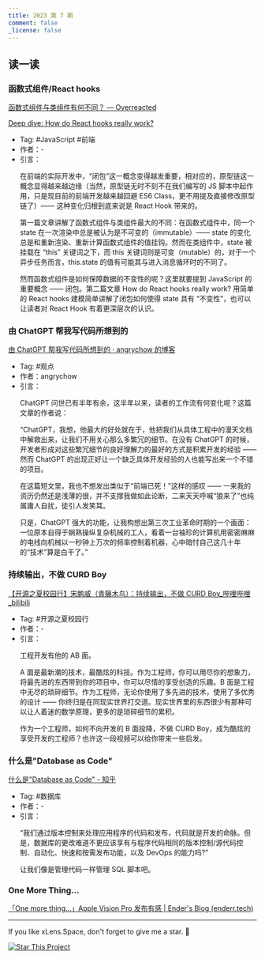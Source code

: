 ```yaml
---
title: 2023 第 7 期
comment: false
_license: false
---
```


## 读一读

### 函数式组件/React hooks

[函数式组件与类组件有何不同？ — Overreacted](https://overreacted.io/zh-hans/how-are-function-components-different-from-classes/)

[Deep dive: How do React hooks really work?](https://www.netlify.com/blog/2019/03/11/deep-dive-how-do-react-hooks-really-work/)

- Tag: #JavaScript #前端
- 作者：-
- 引言：
    <p>在前端的实际开发中，“闭包”这一概念变得越发重要，相对应的，原型链这一概念显得越来越边缘（当然，原型链无时不刻不在我们编写的 JS 脚本中起作用，只是现目前的前端开发越来越回避 ES6 Class，更不用提及直接修改原型链了）—— 这种变化归根到底来说是 React Hook 带来的。</p>
    <p>第一篇文章讲解了函数式组件与类组件最大的不同：在函数式组件中，同一个 state 在一次渲染中总是被认为是不可变的（immutable）—— state 的变化总是和重新渲染、重新计算函数式组件的值挂钩。然而在类组件中，state 被挂载在 “this” 关键词之下，而 this 关键词则是可变（mutable）的，对于一个异步任务而言，this.state 的值有可能其与进入消息循环时的不同了。</p>
    <p>然而函数式组件是如何保障数据的不变性的呢？这里就要提到 JavaScript 的重要概念 —— 闭包。第二篇文章 How do React hooks really work? 用简单的 React hooks 建模简单讲解了闭包如何使得 state 具有 “不变性”，也可以让读者对 React Hook 有着更深层次的认识。</p>
    <p></p>

### 由 ChatGPT 帮我写代码所想到的

[ 由 ChatGPT 帮我写代码所想到的 · angrychow 的博客 ](https://angrychow.github.io/angrychow-blog/2023/05/31/endless-industrial-revolution/)

- Tag: #观点 
- 作者：angrychow
- 引言：
    <p>ChatGPT 问世已有半年有余，这半年以来，读者的工作流有何变化呢？这篇文章的作者说：</p>
    <p>“ChatGPT，我想，他最大的好处就在于，他把我们从具体工程中的漫天文档中解救出来，让我们不用关心那么多繁冗的细节。在没有 ChatGPT 的时候，开发者形成对这些繁冗细节的良好理解力的最好的方式是积累开发的经验 —— 然而 ChatGPT 的出现正好让一个缺乏具体开发经验的人也能写出来一个不错的项目。</p>
    <p>在这篇短文里，我也不想发出类似于“前端已死！”这样的感叹 —— 一来我的资历仍然还是浅薄的很，并不支撑我做如此论断，二来天天呼喊“狼来了”也纯属庸人自扰，徒引人发笑耳。</p>
    <p>只是，ChatGPT 强大的功能，让我构想出第三次工业革命时期的一个画面：一位原本自得于娴熟操纵复杂机械的工人，看着一台袖珍的计算机用密密麻麻的电线向机械以一秒钟上万次的频率控制着机器，心中暗忖自己这几十年的“技术”算是白干了。”</p>
    <p></p>

### 持续输出，不做 CURD Boy

[【开源之夏校园行】宋鹏威（青藤木鸟）：持续输出，不做 CURD Boy_哔哩哔哩_bilibili](https://www.bilibili.com/video/BV13o4y1g71G)

- Tag: #开源之夏校园行 
- 作者：-
- 引言：
    <p>工程开发有他的 AB 面。</p>
    <p>A 面是最新潮的技术，最酷炫的科技。作为工程师，你可以用尽你的想象力，将最先进的东西带到你的项目中，你可以尽情的享受创造的乐趣。B 面是工程中无尽的琐碎细节。作为工程师，无论你使用了多先进的技术，使用了多优秀的设计 —— 你终归是在同现实世界打交道。现实世界里的东西很少有那种可以让人着迷的数学原理，更多的是琐碎细节的累积。</p>
    <p>作为一个工程师，如何不向开发的 B 面投降，不做 CURD Boy，成为酷炫的享受开发的工程师？也许这一段视频可以给你带来一些启发。</p>
    <p></p>

### 什么是"Database as Code"

[什么是"Database as Code" - 知乎](https://zhuanlan.zhihu.com/p/634744359)

- Tag: #数据库 
- 作者：-
- 引言：
    <p>“我们通过版本控制来处理应用程序的代码和发布，代码就是开发的命脉。但是，数据库的更改难道不更应该享有与程序代码相同的版本控制/源代码控制、自动化、快速和按需发布功能，以及 DevOps 的能力吗?”</p>
    <p>让我们像是管理代码一样管理 SQL 脚本吧。</p>

### One More Thing…

[「One more thing...」Apple Vision Pro 发布有感 \| Ender's Blog (enderr.tech)](https://www.enderr.tech/post/c694e579.html)

---

If you like xLens.Space, don't forget to give me a star. :star2:

[![Star This Project](https://img.shields.io/github/stars/xLensSpace/xlensspace.github.io?label=Stars&style=social)](https://github.com/xLensSpace/xlensspace.github.io)
